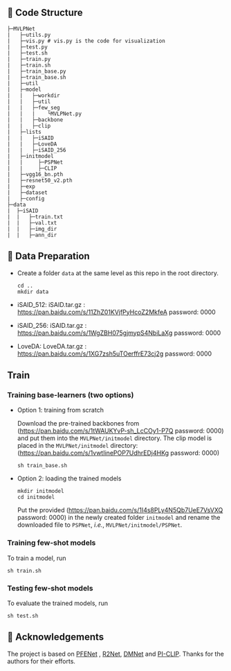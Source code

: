 
## 🌳 Code Structure

```
├─MVLPNet
|   ├─utils.py
|   ├─vis.py # vis.py is the code for visualization
|   ├─test.py
|   ├─test.sh
|   ├─train.py
|   ├─train.sh
|   ├─train_base.py
|   ├─train_base.sh
|   ├─util
|   ├─model
|   |   ├─workdir
|   |   ├─util
|   |   ├─few_seg
|   |   |    └MVLPNet.py
|   |   ├─backbone
|   |   ├─clip
|   ├─lists
|   |   ├─iSAID
|   |   ├─LoveDA
|   |   ├─iSAID_256
|   ├─initmodel
|   |     ├─PSPNet
|   |     ├─CLIP
|   ├─vgg16_bn.pth
|   ├─resnet50_v2.pth
|   ├─exp
|   ├─dataset
|   ├─config
├─data
|  ├─iSAID
|  |   ├─train.txt
|  |   ├─val.txt
|  |   ├─img_dir
|  |   ├─ann_dir
```

## 📝 Data Preparation

- Create a folder `data` at the same level as this repo in the root directory.

  ```
  cd ..
  mkdir data
  ```
- iSAID_512:
iSAID.tar.gz : https://pan.baidu.com/s/11ZhZ01KVjfPyHcoZ2MkfeA password: 0000

- iSAID_256:
iSAID.tar.gz : https://pan.baidu.com/s/1WgZBH075gjmypS4NbiLaXg password: 0000 

- LoveDA:
LoveDA.tar.gz : https://pan.baidu.com/s/1XG7zsh5uTOerffrE73cj2g password: 0000 

## Train

### Training base-learners (two options)

- Option 1: training from scratch

  Download the pre-trained backbones from (https://pan.baidu.com/s/1tWAUKYvP-sh_LcCOy1-P7Q password: 0000) and put them into the `MVLPNet/initmodel` directory.
  The clip model is placed in the `MVLPNet/initmodel` directory: (https://pan.baidu.com/s/1vwtIinePOP7UdhrEDj4HKg password: 0000)
  ```
  sh train_base.sh
  ```
- Option 2: loading the trained models
  
  ```
  mkdir initmodel
  cd initmodel
  ```
  
  Put the provided (https://pan.baidu.com/s/1I4s8PLy4N5Qb7UeE7VsVXQ password: 0000) in the newly created folder `initmodel` and rename the downloaded file to `PSPNet`, *i.e.*, `MVLPNet/initmodel/PSPNet`.

### Training few-shot models

To train a model, run

```
sh train.sh
```

### Testing few-shot models

To evaluate the trained models, run

```
sh test.sh
```


## 👏 Acknowledgements
The project is based on [PFENet](https://github.com/dvlab-research/PFENet) , [R2Net](https://github.com/chunbolang/R2Net), [DMNet](https://github.com/HanboBizl/DMNet/) and [PI-CLIP](https://github.com/vangjin/PI-CLIP). Thanks for the authors for their efforts.

